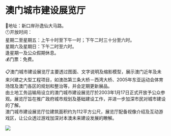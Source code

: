 # 澳门城市建设展览厅  
📍地址：新口岸孙逸仙大马路。  
🕛开放时间：  
星期二至星期五：上午十时至下午一时；下午二时三十分至六时。  
星期六及星期日：下午二时至六时。  
逢星期一及公众假期休息。  
💰门票：免费。  
  
📋澳门城市建设展览厅主要透过图面、文字说明及缩影模型，展示澳门近年及未来兴建之大型工程项目，如澳氹第三条大桥－西湾大桥、2005年东亚运动会体育场馆及澳门各区的规划和整治等，并会定期更新展品。  
由土地工务运输局设立的澳门城市建设展览厅於2003年1月17日正式开放予公众参观。展览厅旨在推广政府城市规划及基础建设工作，并进一步加深市民对城市建设的了解。  
澳门城市建设展览厅位建筑面积约为112平方公尺，展览厅配备视像介绍及互动游戏区，让公众透过游戏加深对本澳未来建设发展的瞭解。  
  
![](https://raw.gitmirror.com/szqq0512/Pic/main/img/202201212156249.png)  
